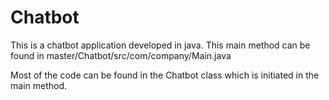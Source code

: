 # Chatbot
This is a chatbot application developed in java. This main method can be found in master/Chatbot/src/com/company/Main.java

Most of the code can be found in the Chatbot class which is initiated in the main method.
